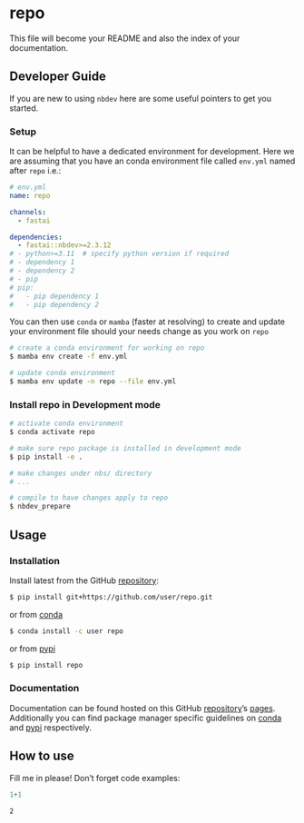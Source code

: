 # repo


<!-- WARNING: THIS FILE WAS AUTOGENERATED! DO NOT EDIT! -->

This file will become your README and also the index of your
documentation.

## Developer Guide

If you are new to using `nbdev` here are some useful pointers to get you
started.

### Setup

It can be helpful to have a dedicated environment for development. Here
we are assuming that you have an conda environment file called `env.yml`
named after `repo` i.e.:

``` yaml
# env.yml
name: repo

channels:
  - fastai

dependencies:
  - fastai::nbdev>=2.3.12
# - python>=3.11  # specify python version if required 
# - dependency 1
# - dependency 2
# - pip
# pip:
#   - pip dependency 1
#   - pip dependency 2
```

You can then use `conda` or `mamba` (faster at resolving) to create and
update your environment file should your needs change as you work on
`repo`

``` sh
# create a conda environment for working on repo
$ mamba env create -f env.yml

# update conda environment
$ mamba env update -n repo --file env.yml
```

### Install repo in Development mode

``` sh
# activate conda environment
$ conda activate repo

# make sure repo package is installed in development mode
$ pip install -e .

# make changes under nbs/ directory
# ...

# compile to have changes apply to repo
$ nbdev_prepare
```

## Usage

### Installation

Install latest from the GitHub
[repository](https://github.com/user/repo):

``` sh
$ pip install git+https://github.com/user/repo.git
```

or from [conda](https://anaconda.org/user/repo)

``` sh
$ conda install -c user repo
```

or from [pypi](https://pypi.org/project/repo/)

``` sh
$ pip install repo
```

### Documentation

Documentation can be found hosted on this GitHub
[repository](https://github.com/user/repo)’s
[pages](https://user.github.io/repo/). Additionally you can find package
manager specific guidelines on [conda](https://anaconda.org/user/repo)
and [pypi](https://pypi.org/project/repo/) respectively.

## How to use

Fill me in please! Don’t forget code examples:

``` python
1+1
```

    2
